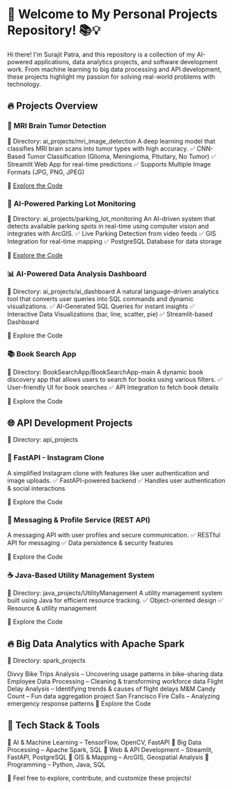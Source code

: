 # 🚀 Welcome to My Personal Projects Repository! 📚💡

Hi there! I'm Surajit Patra, and this repository is a collection of my AI-powered applications, data analytics projects, and software development work. From machine learning to big data processing and API development, these projects highlight my passion for solving real-world problems with technology.

## 🔥 Projects Overview

### 🏥 MRI Brain Tumor Detection
📍 Directory: ai_projects/mri_image_detection
A deep learning model that classifies MRI brain scans into tumor types with high accuracy.
✅ CNN-Based Tumor Classification (Glioma, Meningioma, Pituitary, No Tumor)
✅ Streamlit Web App for real-time predictions
✅ Supports Multiple Image Formats (JPG, PNG, JPEG)

🔗 [Explore the Code](https://github.com/spatra1031/personal_projects/tree/main/ai_projects/mri_image_detection)

### 🚗 AI-Powered Parking Lot Monitoring
📍 Directory: ai_projects/parking_lot_monitoring
An AI-driven system that detects available parking spots in real-time using computer vision and integrates with ArcGIS.
✅ Live Parking Detection from video feeds
✅ GIS Integration for real-time mapping
✅ PostgreSQL Database for data storage

🔗 [Explore the Code](https://github.com/spatra1031/personal_projects/tree/main/ai_projects/parking_lot_monitoring)

### 📊 AI-Powered Data Analysis Dashboard
📍 Directory: ai_projects/ai_dashboard
A natural language-driven analytics tool that converts user queries into SQL commands and dynamic visualizations.
✅ AI-Generated SQL Queries for instant insights
✅ Interactive Data Visualizations (bar, line, scatter, pie)
✅ Streamlit-based Dashboard

🔗 Explore the Code

### 📚 Book Search App
📍 Directory: BookSearchApp/BookSearchApp-main
A dynamic book discovery app that allows users to search for books using various filters.
✅ User-friendly UI for book searches
✅ API Integration to fetch book details

🔗 Explore the Code

## 🌐 API Development Projects
📍 Directory: api_projects

### 📸 FastAPI - Instagram Clone
A simplified Instagram clone with features like user authentication and image uploads.
✅ FastAPI-powered backend
✅ Handles user authentication & social interactions

🔗 Explore the Code

### 💬 Messaging & Profile Service (REST API)
A messaging API with user profiles and secure communication.
✅ RESTful API for messaging
✅ Data persistence & security features

🔗 Explore the Code

### ☕ Java-Based Utility Management System
📍 Directory: java_projects/UtilityManagement
A utility management system built using Java for efficient resource tracking.
✅ Object-oriented design
✅ Resource & utility management

🔗 Explore the Code

## 🔥 Big Data Analytics with Apache Spark
📍 Directory: spark_projects

Divvy Bike Trips Analysis – Uncovering usage patterns in bike-sharing data
Employee Data Processing – Cleaning & transforming workforce data
Flight Delay Analysis – Identifying trends & causes of flight delays
M&M Candy Count – Fun data aggregation project
San Francisco Fire Calls – Analyzing emergency response patterns
🔗 Explore the Code

## 📌 Tech Stack & Tools
🔹 AI & Machine Learning – TensorFlow, OpenCV, FastAPI
🔹 Big Data Processing – Apache Spark, SQL
🔹 Web & API Development – Streamlit, FastAPI, PostgreSQL
🔹 GIS & Mapping – ArcGIS, Geospatial Analysis
🔹 Programming – Python, Java, SQL

🚀 Feel free to explore, contribute, and customize these projects!
